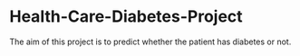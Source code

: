 # Health-Care-Diabetes-Project
The aim of this project is to predict whether the patient has diabetes or not.
